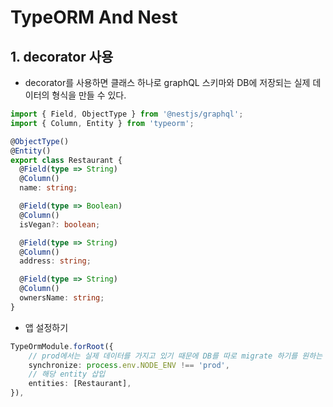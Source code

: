 # TypeORM And Nest

## 1. decorator 사용
- decorator를 사용하면 클래스 하나로 graphQL 스키마와 DB에 저장되는 실제 데이터의 형식을 만들 수 있다.
```typescript
import { Field, ObjectType } from '@nestjs/graphql';
import { Column, Entity } from 'typeorm';

@ObjectType()
@Entity()
export class Restaurant {
  @Field(type => String)
  @Column()
  name: string;

  @Field(type => Boolean)
  @Column()
  isVegan?: boolean;

  @Field(type => String)
  @Column()
  address: string;

  @Field(type => String)
  @Column()
  ownersName: string;
}
```
- 앱 설정하기
```typescript
TypeOrmModule.forRoot({
    // prod에서는 실제 데이터를 가지고 있기 때문에 DB를 따로 migrate 하기를 원하는 경우
    synchronize: process.env.NODE_ENV !== 'prod',
    // 해당 entity 삽입
    entities: [Restaurant],
}),
```

